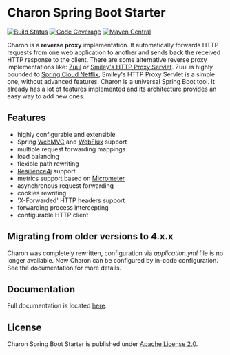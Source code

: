 # Charon Spring Boot Starter
[![Build Status](https://travis-ci.org/mkopylec/charon-spring-boot-starter.svg?branch=master)](https://travis-ci.org/mkopylec/charon-spring-boot-starter)
[![Code Coverage](https://codecov.io/gh/mkopylec/charon-spring-boot-starter/branch/master/graph/badge.svg)](https://codecov.io/gh/mkopylec/charon-spring-boot-starter)
[![Maven Central](https://maven-badges.herokuapp.com/maven-central/com.github.mkopylec/charon-spring-webmvc/badge.svg?style=flat)](https://maven-badges.herokuapp.com/maven-central/com.github.mkopylec/charon-spring-webmvc)

Charon is a **reverse proxy** implementation.
It automatically forwards HTTP requests from one web application to another and sends back the received HTTP response to the client.
There are some alternative reverse proxy implementations like: [Zuul](https://github.com/Netflix/zuul/wiki) or [Smiley's HTTP Proxy Servlet](https://github.com/mitre/HTTP-Proxy-Servlet).
Zuul is highly bounded to [Spring Cloud Netflix](https://spring.io/projects/spring-cloud-netflix), Smiley's HTTP Proxy Servlet is a simple one, without advanced features.
Charon is a universal Spring Boot tool. It already has a lot of features implemented and its architecture provides an easy way to add new ones.

## Features
- highly configurable and extensible
- Spring [WebMVC](https://docs.spring.io/spring/docs/current/spring-framework-reference/web.html) and [WebFlux](https://docs.spring.io/spring/docs/current/spring-framework-reference/web-reactive.html) support
- multiple request forwarding mappings
- load balancing
- flexible path rewriting
- [Resilience4j](https://resilience4j.github.io/resilience4j/) support
- metrics support based on [Micrometer](https://micrometer.io/)
- asynchronous request forwarding
- cookies rewriting
- 'X-Forwarded' HTTP headers support
- forwarding process intercepting
- configurable HTTP client

## Migrating from older versions to 4.x.x
Charon was completely rewritten, configuration via _application.yml_ file is no longer available.
Now Charon can be configured by in-code configuration.
See the documentation for more details. 

## Documentation
Full documentation is located [here](https://github.com/mkopylec/charon-spring-boot-starter/wiki).

## License
Charon Spring Boot Starter is published under [Apache License 2.0](http://www.apache.org/licenses/LICENSE-2.0).
